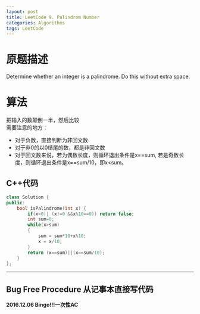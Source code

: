 ```yaml
---
layout: post
title: LeetCode 9. Palindrom Number
categories: Algorithms
tags: LeetCode
---
```


# 原题描述  
Determine whether an integer is a palindrome. Do this without extra space.

# 算法  
把输入的数颠倒一半，然后比较  
需要注意的地方：  

- 对于负数，直接判断为非回文数  
- 对于非0的以0结尾的数，都是非回文数  
- 对于回文数来说，若为偶数长度，则循环退出条件是x==sum, 若是奇数长度，则循环退出条件是x==sum/10，即x<sum。  

## C++代码  
```c++
class Solution {
public:
    bool isPalindrome(int x) {
        if(x<0|| (x!=0 &&x%10==0)) return false;
        int sum=0;
        while(x>sum)
        {
            sum = sum*10+x%10;
            x = x/10;
        }
        return (x==sum)||(x==sum/10);
    }
};
```  

--------------------

## Bug Free Procedure  从记事本直接写代码  
**2016.12.06 Bingo!!!一次性AC**  


